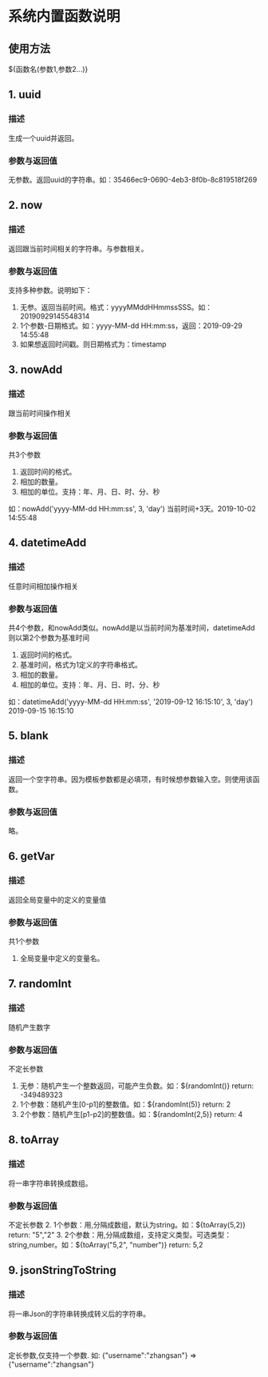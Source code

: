 # 系统内置函数说明
## 使用方法
${函数名(参数1,参数2...)}

## 1. uuid
### 描述
生成一个uuid并返回。

### 参数与返回值
无参数。返回uuid的字符串。如：35466ec9-0690-4eb3-8f0b-8c819518f269

## 2. now
### 描述
返回跟当前时间相关的字符串。与参数相关。

### 参数与返回值
支持多种参数。说明如下：  
1. 无参。返回当前时间。格式：yyyyMMddHHmmssSSS。如：20190929145548314
2. 1个参数-日期格式。如：yyyy-MM-dd HH:mm:ss，返回：2019-09-29 14:55:48
3. 如果想返回时间戳。则日期格式为：timestamp

## 3. nowAdd
### 描述
跟当前时间操作相关

### 参数与返回值
共3个参数
1. 返回时间的格式。
2. 相加的数量。
3. 相加的单位。支持：年、月、日、时、分、秒

如：nowAdd('yyyy-MM-dd HH:mm:ss', 3, 'day') 当前时间+3天。2019-10-02 14:55:48

## 4. datetimeAdd
### 描述
任意时间相加操作相关

### 参数与返回值
共4个参数，和nowAdd类似。nowAdd是以当前时间为基准时间，datetimeAdd则以第2个参数为基准时间
1. 返回时间的格式。
2. 基准时间，格式为1定义的字符串格式。
2. 相加的数量。
3. 相加的单位。支持：年、月、日、时、分、秒

如：datetimeAdd('yyyy-MM-dd HH:mm:ss', '2019-09-12 16:15:10', 3, 'day')	2019-09-15 16:15:10

## 5. blank
### 描述
返回一个空字符串。因为模板参数都是必填项，有时候想参数输入空。则使用该函数。

### 参数与返回值
略。

## 6. getVar
### 描述
返回全局变量中的定义的变量值

### 参数与返回值
共1个参数
1. 全局变量中定义的变量名。

## 7. randomInt
### 描述
随机产生数字

### 参数与返回值
不定长参数
1. 无参：随机产生一个整数返回，可能产生负数。如：${randomInt()} return: -349489323
2. 1个参数：随机产生[0-p1]的整数值。如：${randomInt(5)} return: 2
3. 2个参数：随机产生[p1-p2]的整数值。如：${randomInt(2,5)}	return: 4

## 8. toArray
### 描述
将一串字符串转换成数组。

### 参数与返回值
不定长参数
2. 1个参数：用,分隔成数组，默认为string。如：${toArray(5,2)} return: "5","2"
3. 2个参数：用,分隔成数组，支持定义类型。可选类型：string,number。如：${toArray("5,2", "number")}	return: 5,2

## 9. jsonStringToString
### 描述
将一串Json的字符串转换成转义后的字符串。

### 参数与返回值
定长参数,仅支持一个参数.
如: {"username":"zhangsan"} => {\"username\":\"zhangsan\"}